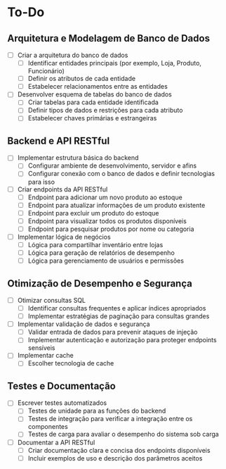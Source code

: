 # To-Do

## Arquitetura e Modelagem de Banco de Dados

- [ ] Criar a arquitetura do banco de dados
  - [ ] Identificar entidades principais (por exemplo, Loja, Produto, Funcionário)
  - [ ] Definir os atributos de cada entidade
  - [ ] Estabelecer relacionamentos entre as entidades

- [ ] Desenvolver esquema de tabelas do banco de dados
  - [ ] Criar tabelas para cada entidade identificada
  - [ ] Definir tipos de dados e restrições para cada atributo
  - [ ] Estabelecer chaves primárias e estrangeiras

## Backend e API RESTful

- [ ] Implementar estrutura básica do backend
  - [ ] Configurar ambiente de desenvolvimento, servidor e afins
  - [ ] Configurar conexão com o banco de dados e definir tecnologias para isso

- [ ] Criar endpoints da API RESTful
  - [ ] Endpoint para adicionar um novo produto ao estoque
  - [ ] Endpoint para atualizar informações de um produto existente
  - [ ] Endpoint para excluir um produto do estoque
  - [ ] Endpoint para visualizar todos os produtos disponíveis
  - [ ] Endpoint para pesquisar produtos por nome ou categoria

- [ ] Implementar lógica de negócios
  - [ ] Lógica para compartilhar inventário entre lojas
  - [ ] Lógica para geração de relatórios de desempenho
  - [ ] Lógica para gerenciamento de usuários e permissões

## Otimização de Desempenho e Segurança

- [ ] Otimizar consultas SQL
  - [ ] Identificar consultas frequentes e aplicar índices apropriados
  - [ ] Implementar estratégias de paginação para consultas grandes

- [ ] Implementar validação de dados e segurança
  - [ ] Validar entrada de dados para prevenir ataques de injeção
  - [ ] Implementar autenticação e autorização para proteger endpoints sensíveis

- [ ] Implementar cache
    - [ ] Escolher tecnologia de cache
## Testes e Documentação

- [ ] Escrever testes automatizados
  - [ ] Testes de unidade para as funções do backend
  - [ ] Testes de integração para verificar a integração entre os componentes
  - [ ] Testes de carga para avaliar o desempenho do sistema sob carga

- [ ] Documentar a API RESTful
  - [ ] Criar documentação clara e concisa dos endpoints disponíveis
  - [ ] Incluir exemplos de uso e descrição dos parâmetros aceitos
